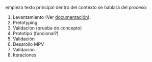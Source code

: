 empieza texto principal
dentro del contexto se hablará del proceso:
1. Levantamiento (Ver [documentación](https://github.com/Azure/azure-content/blob/master/contributor-guide/contributor-guide-index.md)).
2. Pretotyping
3. Validación (prueba de concepto)
4. Prototipo (funcional?)
5. Validación
6. Desarollo MPV
7. Validación
8. Iteraciones
